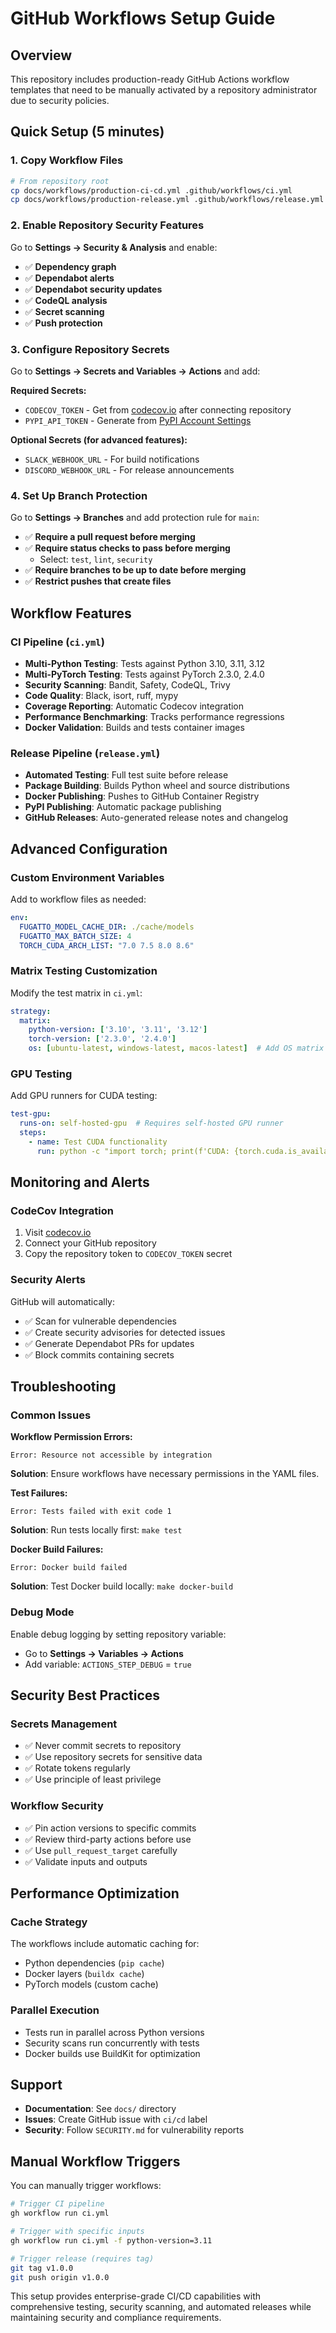 # GitHub Workflows Setup Guide

## Overview

This repository includes production-ready GitHub Actions workflow templates that need to be manually activated by a repository administrator due to security policies.

## Quick Setup (5 minutes)

### 1. Copy Workflow Files

```bash
# From repository root
cp docs/workflows/production-ci-cd.yml .github/workflows/ci.yml
cp docs/workflows/production-release.yml .github/workflows/release.yml
```

### 2. Enable Repository Security Features

Go to **Settings → Security & Analysis** and enable:
- ✅ **Dependency graph**
- ✅ **Dependabot alerts**  
- ✅ **Dependabot security updates**
- ✅ **CodeQL analysis**
- ✅ **Secret scanning**
- ✅ **Push protection**

### 3. Configure Repository Secrets

Go to **Settings → Secrets and Variables → Actions** and add:

**Required Secrets:**
- `CODECOV_TOKEN` - Get from [codecov.io](https://codecov.io/) after connecting repository
- `PYPI_API_TOKEN` - Generate from [PyPI Account Settings](https://pypi.org/manage/account/token/)

**Optional Secrets (for advanced features):**
- `SLACK_WEBHOOK_URL` - For build notifications
- `DISCORD_WEBHOOK_URL` - For release announcements

### 4. Set Up Branch Protection

Go to **Settings → Branches** and add protection rule for `main`:
- ✅ **Require a pull request before merging**
- ✅ **Require status checks to pass before merging**
  - Select: `test`, `lint`, `security`
- ✅ **Require branches to be up to date before merging**
- ✅ **Restrict pushes that create files**

## Workflow Features

### CI Pipeline (`ci.yml`)
- **Multi-Python Testing**: Tests against Python 3.10, 3.11, 3.12
- **Multi-PyTorch Testing**: Tests against PyTorch 2.3.0, 2.4.0
- **Security Scanning**: Bandit, Safety, CodeQL, Trivy
- **Code Quality**: Black, isort, ruff, mypy
- **Coverage Reporting**: Automatic Codecov integration
- **Performance Benchmarking**: Tracks performance regressions
- **Docker Validation**: Builds and tests container images

### Release Pipeline (`release.yml`)
- **Automated Testing**: Full test suite before release
- **Package Building**: Builds Python wheel and source distributions
- **Docker Publishing**: Pushes to GitHub Container Registry
- **PyPI Publishing**: Automatic package publishing
- **GitHub Releases**: Auto-generated release notes and changelog

## Advanced Configuration

### Custom Environment Variables

Add to workflow files as needed:
```yaml
env:
  FUGATTO_MODEL_CACHE_DIR: ./cache/models
  FUGATTO_MAX_BATCH_SIZE: 4
  TORCH_CUDA_ARCH_LIST: "7.0 7.5 8.0 8.6"
```

### Matrix Testing Customization

Modify the test matrix in `ci.yml`:
```yaml
strategy:
  matrix:
    python-version: ['3.10', '3.11', '3.12']
    torch-version: ['2.3.0', '2.4.0']
    os: [ubuntu-latest, windows-latest, macos-latest]  # Add OS matrix
```

### GPU Testing

Add GPU runners for CUDA testing:
```yaml
test-gpu:
  runs-on: self-hosted-gpu  # Requires self-hosted GPU runner
  steps:
    - name: Test CUDA functionality
      run: python -c "import torch; print(f'CUDA: {torch.cuda.is_available()}')"
```

## Monitoring and Alerts

### CodeCov Integration
1. Visit [codecov.io](https://codecov.io/)
2. Connect your GitHub repository
3. Copy the repository token to `CODECOV_TOKEN` secret

### Security Alerts
GitHub will automatically:
- ✅ Scan for vulnerable dependencies
- ✅ Create security advisories for detected issues
- ✅ Generate Dependabot PRs for updates
- ✅ Block commits containing secrets

## Troubleshooting

### Common Issues

**Workflow Permission Errors:**
```
Error: Resource not accessible by integration
```
**Solution**: Ensure workflows have necessary permissions in the YAML files.

**Test Failures:**
```
Error: Tests failed with exit code 1
```
**Solution**: Run tests locally first: `make test`

**Docker Build Failures:**
```
Error: Docker build failed
```
**Solution**: Test Docker build locally: `make docker-build`

### Debug Mode

Enable debug logging by setting repository variable:
- Go to **Settings → Variables → Actions**
- Add variable: `ACTIONS_STEP_DEBUG` = `true`

## Security Best Practices

### Secrets Management
- ✅ Never commit secrets to repository
- ✅ Use repository secrets for sensitive data
- ✅ Rotate tokens regularly
- ✅ Use principle of least privilege

### Workflow Security
- ✅ Pin action versions to specific commits
- ✅ Review third-party actions before use
- ✅ Use `pull_request_target` carefully
- ✅ Validate inputs and outputs

## Performance Optimization

### Cache Strategy
The workflows include automatic caching for:
- Python dependencies (`pip cache`)
- Docker layers (`buildx cache`)
- PyTorch models (custom cache)

### Parallel Execution
- Tests run in parallel across Python versions
- Security scans run concurrently with tests
- Docker builds use BuildKit for optimization

## Support

- **Documentation**: See `docs/` directory
- **Issues**: Create GitHub issue with `ci/cd` label
- **Security**: Follow `SECURITY.md` for vulnerability reports

## Manual Workflow Triggers

You can manually trigger workflows:

```bash
# Trigger CI pipeline
gh workflow run ci.yml

# Trigger with specific inputs
gh workflow run ci.yml -f python-version=3.11

# Trigger release (requires tag)
git tag v1.0.0
git push origin v1.0.0
```

This setup provides enterprise-grade CI/CD capabilities with comprehensive testing, security scanning, and automated releases while maintaining security and compliance requirements.